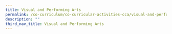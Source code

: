 ```yaml
---
title: Visual and Performing Arts
permalink: /co-curriculum/co-curricular-activities-cca/visual-and-performing-arts/
description: ""
third_nav_title: Visual and Performing Arts
---
```

